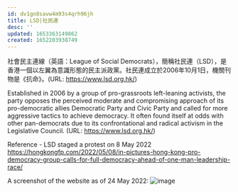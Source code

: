 ```yaml
---
id: dv1gn8savw4m93s4qrh96jh
title: LSD|社民連
desc: ''
updated: 1653363149862
created: 1652203938749
---
```


社會民主連線（英語：League of Social Democrats），簡稱社民連（LSD），是香港一個以左翼為意識形態的民主派政黨。社民連成立於2006年10月1日，機關刊物是《抗命》。(URL: https://www.lsd.org.hk/)

Established in 2006 by a group of pro-grassroots left-leaning activists, the party opposes the perceived moderate and compromising approach of its pro-democratic allies Democratic Party and Civic Party and called for more aggressive tactics to achieve democracy. It often found itself at odds with other pan-democrats due to its confrontational and radical activism in the Legislative Council. (URL: https://www.lsd.org.hk/)

Reference - LSD staged a protest on 8 May 2022
https://hongkongfp.com/2022/05/08/in-pictures-hong-kong-pro-democracy-group-calls-for-full-democracy-ahead-of-one-man-leadership-race/

A screenshot of the website as of 24 May 2022:
![image](https://user-images.githubusercontent.com/103475460/169947129-fe8a5ced-2388-4cb7-9707-6a5ce58cfa68.png)
